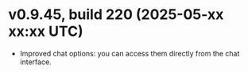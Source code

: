 # v0.9.45, build 220 (2025-05-xx xx:xx UTC)
- Improved chat options: you can access them directly from the chat interface.